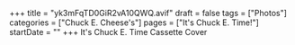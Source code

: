 +++
title = "yk3mFqTD0GiR2vA10QWQ.avif"
draft = false
tags = ["Photos"]
categories = ["Chuck E. Cheese's"]
pages = ["It's Chuck E. Time!"]
startDate = ""
+++
It's Chuck E. Time Cassette Cover
